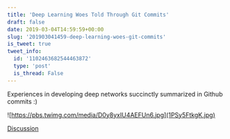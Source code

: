 ```yaml
---
title: 'Deep Learning Woes Told Through Git Commits'
draft: false
date: 2019-03-04T14:59:59+00:00
slug: '201903041459-deep-learning-woes-git-commits'
is_tweet: true
tweet_info:
  id: '1102463682544463872'
  type: 'post'
  is_thread: False
---
```




Experiences in developing deep networks succinctly summarized in Github commits :) 

![https://pbs.twimg.com/media/D0y8yxIU4AEFUn6.jpg](1PSy5FtkgK.jpg)

[Discussion](https://x.com/sytelus/status/1102463682544463872)
